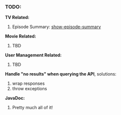 <h3>TODO:</h3>

<b>TV Related:</b>
<ol>
<li>Episode Summary: <a href="http://trakt.tv/api-docs/show-episode-summary">show-episode-summary</a></li>
</ol>

<b>Movie Related:</b>
<ol>
<li>TBD</li>
</ol>

<b>User Management Related:</b>
<ol>
<li>TBD</li>
</ol>

<b>Handle "no results" when querying the API</b>, solutions:
<ol>
	<li>wrap responses</li>
	<li>throw exceptions</li>
</ol>

<b>JavaDoc:</b>
<ol>
<li>Pretty much all of it!</li>
</ol>

